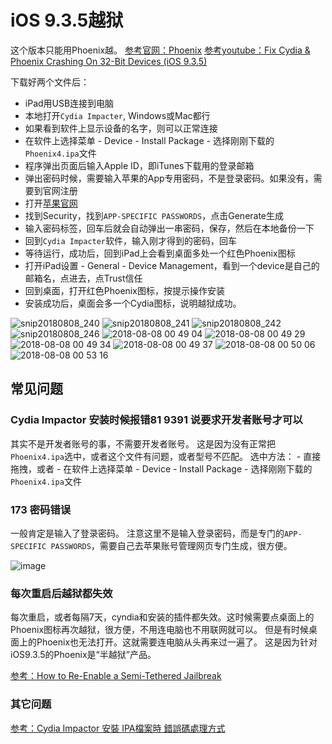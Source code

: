 # iOS 9.3.5越狱

这个版本只能用Phoenix越。
[参考官网：Phoenix](https://phoenixpwn.com/)
[参考youtube：Fix Cydia & Phoenix Crashing On 32-Bit Devices (iOS 9.3.5)](https://www.youtube.com/watch?v=zY9TwqFvTK8)

下载好两个文件后：
- iPad用USB连接到电脑
- 本地打开`Cydia Impacter`, Windows或Mac都行
- 如果看到软件上显示设备的名字，则可以正常连接
- 在软件上选择菜单 - Device - Install Package - 选择刚刚下载的`Phoenix4.ipa`文件
- 程序弹出页面后输入Apple ID，即iTunes下载用的登录邮箱
- 弹出密码时候，需要输入苹果的App专用密码，不是登录密码。如果没有，需要到官网注册
- 打开[苹果官网](https://appleid.apple.com/account/manage)
- 找到Security，找到`APP-SPECIFIC PASSWORDS`，点击Generate生成
- 输入密码标签，回车后就会自动弹出一串密码，保存，然后在本地备份一下
- 回到`Cydia Impacter`软件，输入刚才得到的密码，回车
- 等待运行，成功后，回到iPad上会看到桌面多处一个红色Phoenix图标
- 打开iPad设置 - General - Device Management，看到一个device是自己的邮箱名，点进去，点Trust信任
- 回到桌面，打开红色Phoenix图标，按提示操作安装
- 安装成功后，桌面会多一个Cydia图标，说明越狱成功。


![snip20180808_240](https://user-images.githubusercontent.com/14041622/43790913-99da15be-9aa6-11e8-8c34-539a23bde1e5.png)
![snip20180808_241](https://user-images.githubusercontent.com/14041622/43790914-9a402c3c-9aa6-11e8-9e56-7f33ca2d1715.png)
![snip20180808_242](https://user-images.githubusercontent.com/14041622/43790916-9aa712b2-9aa6-11e8-979e-5f872e814b8b.png)
![snip20180808_246](https://user-images.githubusercontent.com/14041622/43822340-6ea12bee-9b1e-11e8-8979-4d35ff96084a.png)
![2018-08-08 00 49 04](https://user-images.githubusercontent.com/14041622/43822359-78391a86-9b1e-11e8-94e5-90af2b5bac6b.png)
![2018-08-08 00 49 29](https://user-images.githubusercontent.com/14041622/43822360-78834ffc-9b1e-11e8-8632-3809770174d3.png)
![2018-08-08 00 49 34](https://user-images.githubusercontent.com/14041622/43822361-78cd6b14-9b1e-11e8-921d-1a81a069d2f1.png)
![2018-08-08 00 49 37](https://user-images.githubusercontent.com/14041622/43822362-791b2854-9b1e-11e8-94e7-26224cc25f2b.png)
![2018-08-08 00 50 06](https://user-images.githubusercontent.com/14041622/43822363-79663ec0-9b1e-11e8-8b36-cff7c61021b0.png)
![2018-08-08 00 53 16](https://user-images.githubusercontent.com/14041622/43822365-79aecfb4-9b1e-11e8-81da-337b915673ce.png)


## 常见问题
### Cydia Impactor 安装时候报错81 9391 说要求开发者账号才可以
其实不是开发者账号的事，不需要开发者账号。
这是因为没有正常把`Phoenix4.ipa`选中，或者这个文件有问题，或者型号不匹配。
选中方法：
    - 直接拖拽，或者
    - 在软件上选择菜单 - Device - Install Package - 选择刚刚下载的`Phoenix4.ipa`文件

### 173 密码错误
一般肯定是输入了登录密码。
注意这里不是输入登录密码，而是专门的`APP-SPECIFIC PASSWORDS`，需要自己去苹果账号管理网页专门生成，很方便。

![image](https://user-images.githubusercontent.com/14041622/43793256-946ac7d4-9aad-11e8-97fd-fe88abfa116e.png)

### 每次重启后越狱都失效
每次重启，或者每隔7天，cyndia和安装的插件都失效。这时候需要点桌面上的Phoenix图标再次越狱，很方便，不用连电脑也不用联网就可以。
但是有时候桌面上的Phoenix也无法打开。这就需要连电脑从头再来过一遍了。
这是因为针对iOS9.3.5的Phoenix是“半越狱”产品。

[参考：How to Re-Enable a Semi-Tethered Jailbreak](https://ios.gadgethacks.com/how-to/cydia-101-re-enable-semi-tethered-jailbreak-0180461/)


### 其它问题
[参考：Cydia Impactor 安裝 IPA檔案時 錯誤碼處理方式](http://bearnear.com/2017/11/cydia-impactor-%E5%AE%89%E8%A3%9D-ipa%E6%AA%94%E6%A1%88%E6%99%82-%E9%8C%AF%E8%AA%A4%E7%A2%BC%E8%99%95%E7%90%86%E6%96%B9%E5%BC%8F/)



